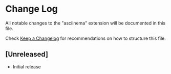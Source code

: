 # Change Log

All notable changes to the "asciinema" extension will be documented in this file.

Check [Keep a Changelog](http://keepachangelog.com/) for recommendations on how to structure this file.

## [Unreleased]

- Initial release